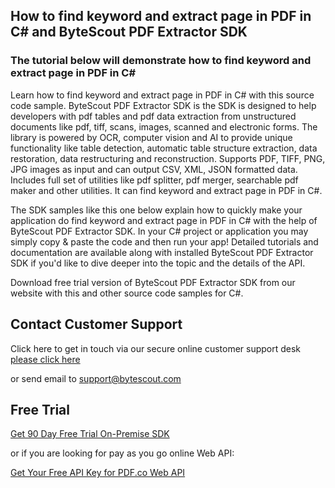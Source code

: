 ## How to find keyword and extract page in PDF in C# and ByteScout PDF Extractor SDK

### The tutorial below will demonstrate how to find keyword and extract page in PDF in C#

Learn how to find keyword and extract page in PDF in C# with this source code sample. ByteScout PDF Extractor SDK is the SDK is designed to help developers with pdf tables and pdf data extraction from unstructured documents like pdf, tiff, scans, images, scanned and electronic forms. The library is powered by OCR, computer vision and AI to provide unique functionality like table detection, automatic table structure extraction, data restoration, data restructuring and reconstruction. Supports PDF, TIFF, PNG, JPG images as input and can output CSV, XML, JSON formatted data. Includes full set of utilities like pdf splitter, pdf merger, searchable pdf maker and other utilities. It can find keyword and extract page in PDF in C#.

The SDK samples like this one below explain how to quickly make your application do find keyword and extract page in PDF in C# with the help of ByteScout PDF Extractor SDK. In your C# project or application you may simply copy & paste the code and then run your app! Detailed tutorials and documentation are available along with installed ByteScout PDF Extractor SDK if you'd like to dive deeper into the topic and the details of the API.

Download free trial version of ByteScout PDF Extractor SDK from our website with this and other source code samples for C#.

## Contact Customer Support

Click here to get in touch via our secure online customer support desk [please click here](https://bytescout.zendesk.com/hc/en-us/requests/new?subject=ByteScout%20PDF%20Extractor%20SDK%20Question)

or send email to [support@bytescout.com](mailto:support@bytescout.com?subject=ByteScout%20PDF%20Extractor%20SDK%20Question) 

## Free Trial

[Get 90 Day Free Trial On-Premise SDK](https://bytescout.com/download/web-installer?utm_source=github-readme)

or if you are looking for pay as you go online Web API:

[Get Your Free API Key for PDF.co Web API](https://pdf.co/documentation/api?utm_source=github-readme)